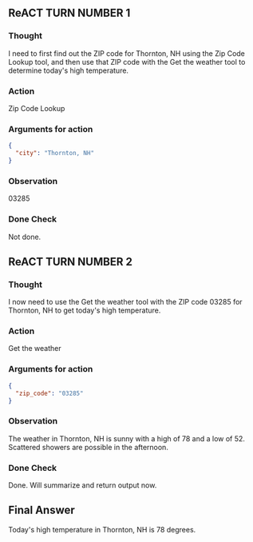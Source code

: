 ## ReACT TURN NUMBER 1
### Thought
I need to first find out the ZIP code for Thornton, NH using the Zip Code Lookup tool, and then use that ZIP code with the Get the weather tool to determine today's high temperature.
### Action
Zip Code Lookup
### Arguments for action
```json
{
  "city": "Thornton, NH"
}
```
### Observation
03285
### Done Check
Not done.
## ReACT TURN NUMBER 2
### Thought
I now need to use the Get the weather tool with the ZIP code 03285 for Thornton, NH to get today's high temperature.
### Action
Get the weather
### Arguments for action
```json
{
  "zip_code": "03285"
}
```
### Observation
The weather in Thornton, NH is sunny with a high of 78 and a low of 52. Scattered showers are possible in the afternoon.
### Done Check
Done. Will summarize and return output now.
## Final Answer
Today's high temperature in Thornton, NH is 78 degrees.
